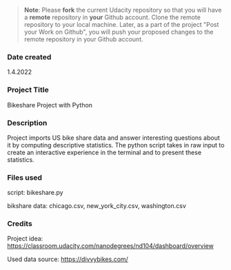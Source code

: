 >**Note**: Please **fork** the current Udacity repository so that you will have a **remote** repository in **your** Github account. Clone the remote repository to your local machine. Later, as a part of the project "Post your Work on Github", you will push your proposed changes to the remote repository in your Github account.

### Date created
1.4.2022

### Project Title
Bikeshare Project with Python

### Description
Project imports US bike share data and answer interesting questions about it by computing descriptive statistics. The python script takes in raw input to create an interactive experience in the terminal and to present these statistics.

### Files used
script: bikeshare.py

bikshare data: chicago.csv, new_york_city.csv, washington.csv

### Credits
Project idea: https://classroom.udacity.com/nanodegrees/nd104/dashboard/overview

Used data source: https://divvybikes.com/



